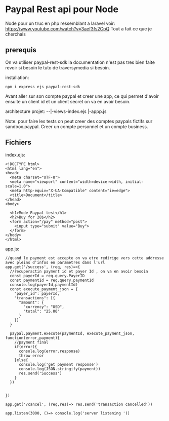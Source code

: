 # Paypal Rest api pour Node


Node pour un truc en php ressemblant a laravel voir:
https://www.youtube.com/watch?v=3aef3fs2CpQ
Tout a fait ce que je cherchais

## prerequis

On va utiliser paypal-rest-sdk la documentation n'est pas tres bien faite revoir si besoin le tuto de traversymedia si besoin.

installation:

	npm i express ejs paypal-rest-sdk
	
Avant aller sur son compte paypal et creer une app, ce qui permet d'avoir ensuite un client id et un client secret on va en avoir besoin.

architecture projet:
--|-views-index.ejs
  |-appp.js
  

Note: pour faire les tests on peut creer des comptes paypals fictifs sur sandbox.paypal. Creer un compte personnel et un compte business.

## Fichiers

index.ejs:

	<!DOCTYPE html>
	<html lang="en">
	<head>
	  <meta charset="UTF-8">
	  <meta name="viewport" content="width=device-width, initial-scale=1.0">
	  <meta http-equiv="X-UA-Compatible" content="ie=edge">
	  <title>Document</title>
	</head>
	<body>

	  <h1>Mode Paypal test</h1>
	  <h2>Buy for 28$</h2>
	  <form action="/pay" method="post">
		<input type="submit" value="Buy">
	  </form>
	</body>
	</html>
	
app.js:

	//quand le payment est accepte on va etre redirige vers cette addresse avec pleins d'infos en parametres dans l'url
	app.get('/success', (req, res)=>{
	  //recuperactin payment id et payer Id , on va en avoir besoin
	  const payerId = req.query.PayerID
	  const paymentId = req.query.paymentId
	  console.log(payerId,paymentId)
	  const execute_payment_json = {
		"payer_id": payerId,
		"transactions": [{
		  "amount": {
			"currency": "USD",
			"total": "25.00"
		  }
		}]
	  }

	  paypal.payment.execute(paymentId, execute_payment_json, function(error,payment){
		//payment final
		if(error){
		  console.log(error.response)
		  throw error 
		}else{
		  console.log('get payment response')
		  console.log(JSON.stringify(payment))
		  res.send('Success')
		}
	  })


	})

	app.get('/cancel', (req,res)=> res.send('transaction cancelled'))

	app.listen(3000, ()=> console.log('server listening '))

	